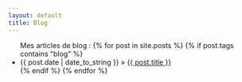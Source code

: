 ```yaml
---
layout: default
title: Blog
---
```


<ul class="posts">
    Mes articles de blog :
    {% for post in site.posts %}
       {% if post.tags contains "blog" %}
           <li><span>{{ post.date | date_to_string }}</span> &raquo; <a          href="{{ post.url }}">{{ post.title }}</a></li>
       {% endif %}
    {% endfor %}
</ul>
